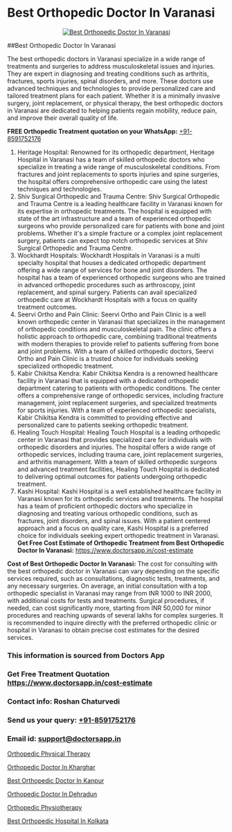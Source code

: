 # Best Orthopedic Doctor In Varanasi

<p align="center">
  <a href="https://doctorsapp.in">
    <img src="https://i.ibb.co/tqM3hNg/sqdqdqsddsa.png" alt="Best Orthopedic Doctor In Varanasi">
  </a>
</p>
##Best Orthopedic Doctor In Varanasi

The best orthopedic doctors in Varanasi specialize in a wide range of treatments and surgeries to address musculoskeletal issues and injuries. They are expert in diagnosing and treating conditions such as arthritis, fractures, sports injuries, spinal disorders, and more. These doctors use advanced techniques and technologies to provide personalized care and tailored treatment plans for each patient. Whether it is a minimally invasive surgery, joint replacement, or physical therapy, the best orthopedic doctors in Varanasi are dedicated to helping patients regain mobility, reduce pain, and improve their overall quality of life.

**FREE Orthopedic Treatment quotation on your WhatsApp:**  [+91-8591752176](https://api.whatsapp.com/send?phone=8591752176)

1) Heritage Hospital: Renowned for its orthopedic department, Heritage Hospital in Varanasi has a team of skilled orthopedic doctors who specialize in treating a wide range of musculoskeletal conditions. From fractures and joint replacements to sports injuries and spine surgeries, the hospital offers comprehensive orthopedic care using the latest techniques and technologies.
2) Shiv Surgical Orthopedic and Trauma Centre: Shiv Surgical Orthopedic and Trauma Centre is a leading healthcare facility in Varanasi known for its expertise in orthopedic treatments. The hospital is equipped with state of the art infrastructure and a team of experienced orthopedic surgeons who provide personalized care for patients with bone and joint problems. Whether it's a simple fracture or a complex joint replacement surgery, patients can expect top notch orthopedic services at Shiv Surgical Orthopedic and Trauma Centre.
3) Wockhardt Hospitals: Wockhardt Hospitals in Varanasi is a multi specialty hospital that houses a dedicated orthopedic department offering a wide range of services for bone and joint disorders. The hospital has a team of experienced orthopedic surgeons who are trained in advanced orthopedic procedures such as arthroscopy, joint replacement, and spinal surgery. Patients can avail specialized orthopedic care at Wockhardt Hospitals with a focus on quality treatment outcomes.
4) Seervi Ortho and Pain Clinic: Seervi Ortho and Pain Clinic is a well known orthopedic center in Varanasi that specializes in the management of orthopedic conditions and musculoskeletal pain. The clinic offers a holistic approach to orthopedic care, combining traditional treatments with modern therapies to provide relief to patients suffering from bone and joint problems. With a team of skilled orthopedic doctors, Seervi Ortho and Pain Clinic is a trusted choice for individuals seeking specialized orthopedic treatment.
5) Kabir Chikitsa Kendra: Kabir Chikitsa Kendra is a renowned healthcare facility in Varanasi that is equipped with a dedicated orthopedic department catering to patients with orthopedic conditions. The center offers a comprehensive range of orthopedic services, including fracture management, joint replacement surgeries, and specialized treatments for sports injuries. With a team of experienced orthopedic specialists, Kabir Chikitsa Kendra is committed to providing effective and personalized care to patients seeking orthopedic treatment.
6) Healing Touch Hospital: Healing Touch Hospital is a leading orthopedic center in Varanasi that provides specialized care for individuals with orthopedic disorders and injuries. The hospital offers a wide range of orthopedic services, including trauma care, joint replacement surgeries, and arthritis management. With a team of skilled orthopedic surgeons and advanced treatment facilities, Healing Touch Hospital is dedicated to delivering optimal outcomes for patients undergoing orthopedic treatment.
7) Kashi Hospital: Kashi Hospital is a well established healthcare facility in Varanasi known for its orthopedic services and treatments. The hospital has a team of proficient orthopedic doctors who specialize in diagnosing and treating various orthopedic conditions, such as fractures, joint disorders, and spinal issues. With a patient centered approach and a focus on quality care, Kashi Hospital is a preferred choice for individuals seeking expert orthopedic treatment in Varanasi.
**Get Free Cost Estimate of Orthopedic Treatment from Best Orthopedic Doctor In Varanasi:** https://www.doctorsapp.in/cost-estimate

**Cost of Best Orthopedic Doctor In Varanasi:**
The cost for consulting with the best orthopedic doctor in Varanasi can vary depending on the specific services required, such as consultations, diagnostic tests, treatments, and any necessary surgeries. On average, an initial consultation with a top orthopedic specialist in Varanasi may range from INR 1000 to INR 2000, with additional costs for tests and treatments. Surgical procedures, if needed, can cost significantly more, starting from INR 50,000 for minor procedures and reaching upwards of several lakhs for complex surgeries. It is recommended to inquire directly with the preferred orthopedic clinic or hospital in Varanasi to obtain precise cost estimates for the desired services.

### This information is sourced from Doctors App 
### Get Free Treatment Quotation https://www.doctorsapp.in/cost-estimate
### Contact info: Roshan Chaturvedi 
### Send us your query: [+91-8591752176](https://api.whatsapp.com/send?phone=8591752176) 
### Email id: support@doctorsapp.in

[Orthopedic Physical Therapy](https://www.linkedin.com/pulse/orthopedic-physical-therapy-doctorsappin-yu0sc?trackingId=8l56wE%2FUQkPdoAsoO%2BfgSA%3D%3D&lipi=urn%3Ali%3Apage%3Ad_flagship3_company_admin%3BcTUR6naWQkWjeA%2BR15noZQ%3D%3D)

[Orthopedic Doctor In Kharghar](https://www.linkedin.com/pulse/orthopedic-doctor-kharghar-doctorsappin-d4qtc?trackingId=0MABeXFsXGTpiHVBSN8T5Q%3D%3D&lipi=urn%3Ali%3Apage%3Ad_flagship3_company_admin%3BcTUR6naWQkWjeA%2BR15noZQ%3D%3D)

[Best Orthopedic Doctor In Kanpur](https://medium.com/@vimalrana22/best-orthopedic-doctor-in-kanpur-29a81a7eb859)

[Orthopedic Doctor In Dehradun](https://medium.com/@vimalrana22/orthopedic-doctor-in-dehradun-a6c0bcc6ead0)

[Orthopedic Physiotherapy](https://justacademyin.github.io/justacademy/orthopedic-physiotherapy)

[Best Orthopedic Hospital In Kolkata](https://doctors-apps.github.io/doctorsapp/best-orthopedic-hospital-in-kolkata)

